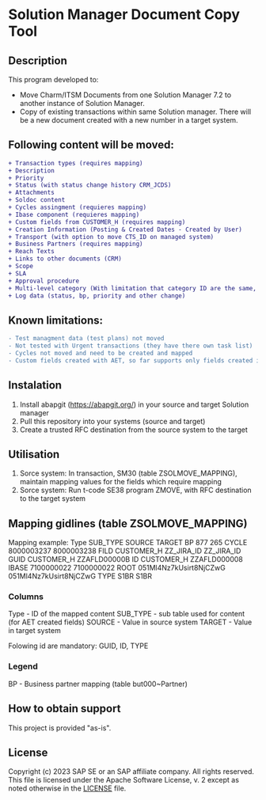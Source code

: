 # Solution Manager Document Copy Tool

## Description
This program developed to:
- Move Charm/ITSM Documents from one Solution Manager 7.2 to another instance of Solution Manager.
- Copy of existing transactions within same Solution manager.
There will be a new document created with a new number in a target system.

## Following content will be moved:
```diff
+ Transaction types (requires mapping)
+ Description
+ Priority
+ Status (with status change history CRM_JCDS)
+ Attachments
+ Soldoc content
+ Cycles assingment (requieres mapping)
+ Ibase component (requieres mapping)
+ Custom fields from CUSTOMER_H (requires mapping)
+ Creation Information (Posting & Created Dates - Created by User)
+ Transport (with option to move CTS_ID on managed system)
+ Business Partners (requires mapping)
+ Reach Texts
+ Links to other documents (CRM)
+ Scope
+ SLA
+ Approval procedure
+ Multi-level category (With limitation that category ID are the same, requieres category move on a table level)
+ Log data (status, bp, priority and other change)
```
## Known limitations:
```diff
- Test managment data (test plans) not moved
- Not tested with Urgent transactions (they have there own task list)
- Cycles not moved and need to be created and mapped
- Custom fields created with AET, so far supports only fields created in CUSTOMER_H
```

## Instalation
1) Install abapgit (https://abapgit.org/) in your source and target Solution manager
2) Pull this repository into your systems (source and target)
3) Create a trusted RFC destination from the source system to the target

## Utilisation
1)  Sorce system: In transaction, SM30 (table ZSOLMOVE_MAPPING), maintain mapping values for the fields which require mapping
2)  Sorce system: Run t-code SE38 program ZMOVE, with RFC destination to the target system

## Mapping gidlines (table ZSOLMOVE_MAPPING)

Mapping example:
Type    SUB_TYPE      SOURCE                  TARGET
BP		                877	                    265
CYCLE		              8000003237	            8000003238
FILD	  CUSTOMER_H	  ZZ_JIRA_ID	            ZZ_JIRA_ID
GUID	  CUSTOMER_H		ZZAFLD00000B
ID	    CUSTOMER_H		ZZAFLD000008
IBASE		              7100000022	            7100000022
ROOT		              051Ml4Nz7kUsirt8NjCZwG	051Ml4Nz7kUsirt8NjCZwG
TYPE		              S1BR	                  S1BR

### Columns
Type     - ID of the mapped content
SUB_TYPE - sub table used for content (for AET created fields)
SOURCE   - Value in source system
TARGET   - Value in target system

Folowing id are mandatory: GUID, ID, TYPE

### Legend
BP -  Business partner mapping (table but000~Partner)


## How to obtain support
This project is provided "as-is".

## License
Copyright (c) 2023 SAP SE or an SAP affiliate company. All rights reserved.
This file is licensed under the Apache Software License, v. 2 except as noted otherwise in the [LICENSE](https://github.com/SAP/solman-fb-jira-addon/blob/master/LICENSE) file.

